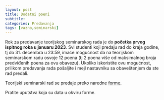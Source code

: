 ```yaml
---
layout: post
title: Dodatni poeni
subtitle: 
categories: Predavanja
tags: [vazno,seminarski]
---
```


Rok za predavanje teorijskog seminarskog rada je do **početka prvog ispitnog roka u januaru 2023**. Svi studenti koji predaju rad do kraja godine, tj do 31. decembra u 23:59, imaće mogućnost da na teorijskom seminarskom radu osvoje 12 poena (tj 2 poena više od maksimalnog broja predviđenih poena za ovu obavezu). Ukoliko iskoristite ovu mogućnost, prilikom predavanja rada pošaljite i mejl nastavniku sa obaveštenjem da ste rad predali. 

Teorijski seminarski rad se predaje preko naredne [forme](http://www.alas.matf.bg.ac.rs/~milena/vs_seminarski.html). 

Pratite uputstva koja su data u okviru forme. 

